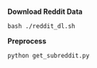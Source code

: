 **Download Reddit Data** 

```shell
bash ./reddit_dl.sh
```

**Preprocess**

```shell
python get_subreddit.py
```
